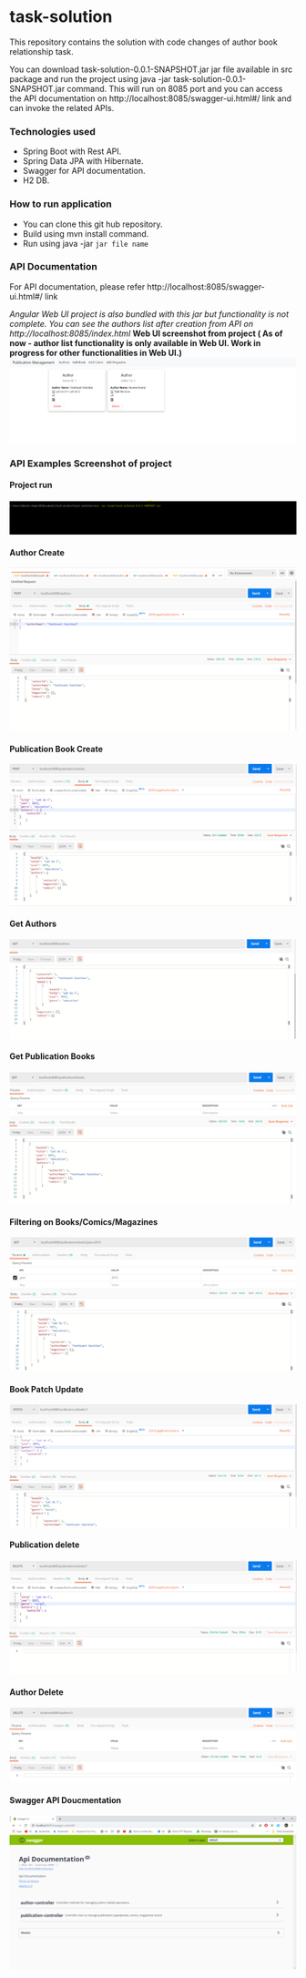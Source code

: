 # task-solution

This repository contains the solution with code changes of author book relationship task.

You can download task-solution-0.0.1-SNAPSHOT.jar jar file available in src package and run the project using java -jar task-solution-0.0.1-SNAPSHOT.jar command. This will run on 8085 port and you can access the API documentation on http://localhost:8085/swagger-ui.html#/ link and can invoke the related APIs.

### Technologies used
  - Spring Boot with Rest API.
  - Spring Data JPA with Hibernate.
  - Swagger for API documentation.
  - H2 DB.
  
  ### How to run application
   - You can clone this git hub repository.
   - Build using mvn install command.
   - Run using java -jar `jar file name`
   
  ### API Documentation
   For API documentation, please refer http://localhost:8085/swagger-ui.html#/ link
   
  *Angular Web UI project is also bundled with this jar but functionality is not complete. You can see the authors list after creation from API on http://localhost:8085/index.html*
  **Web UI screenshot from project ( As of now - author list functionality is only available in Web UI. Work in progress for other     functionalities in Web UI.)**
  ![](https://github.com/naveengujjar29/task-solution/blob/master/src/main/resources/project-images/Web%20UI.PNG?raw=true)
  
  ### API Examples Screenshot of project
  #### Project run
  ![](https://github.com/naveengujjar29/task-solution/blob/master/src/main/resources/project-images/project%20run.PNG?raw=true "Optional Title")
  #### Author Create
  ![](https://github.com/naveengujjar29/task-solution/blob/master/src/main/resources/project-images/author%20creation.PNG?raw=true "Author create")
  #### Publication Book Create
  ![](https://github.com/naveengujjar29/task-solution/blob/master/src/main/resources/project-images/Book%20create.PNG?raw=true  "Book Create")
  #### Get Authors
  ![](https://github.com/naveengujjar29/task-solution/blob/master/src/main/resources/project-images/Get%20Authors.PNG?raw=true "AUthor create")
  #### Get Publication Books
  ![](https://github.com/naveengujjar29/task-solution/blob/master/src/main/resources/project-images/Get%20Books.PNG?raw=true "Get Book")
  #### Filtering on Books/Comics/Magazines
  ![](https://github.com/naveengujjar29/task-solution/blob/master/src/main/resources/project-images/Books%20filter%20by%20correct%20year.PNG?raw=true "Get Book Filter")
  #### Book Patch Update
  ![](https://github.com/naveengujjar29/task-solution/blob/master/src/main/resources/project-images/Patch%20API%20in%20Publications.PNG?raw=true "Patch Update in publication")
  #### Publication delete
  ![](https://github.com/naveengujjar29/task-solution/blob/master/src/main/resources/project-images/Delete%20Publication%20API.PNG?raw=true "Delete Publication")
  #### Author Delete
  ![](https://github.com/naveengujjar29/task-solution/blob/master/src/main/resources/project-images/Author%20Delete.PNG?raw=true "AUthor Delete")
  #### Swagger API Doucmentation
  ![](https://github.com/naveengujjar29/task-solution/blob/master/src/main/resources/project-images/swagger-api-documentation.PNG?raw=true "Swagger API")
  
 
  
